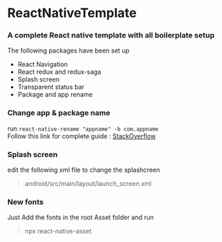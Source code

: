 # ReactNativeTemplate
### A complete React native template with all boilerplate setup</h2>

The following packages have been set up
<ul>
<li>
React Navigation
</li>
<li>
React redux and redux-saga
</li>
<li>
Splash screen
</li>
<li>
Transparent status bar
</li>
<li>
Package and app rename
</li>
</ul>

### Change app & package name
run `react-native-rename "appname" -b com.appname`\
Follow this link for complete guide : [StackOverflow](https://stackoverflow.com/a/70309620/13147831)


### Splash screen
edit the following xml file to change the splashcreen
> android/src/main/layout/launch_screen.xml

### New fonts
Just Add the fonts in the root Asset folder and run
> npx react-native-asset
